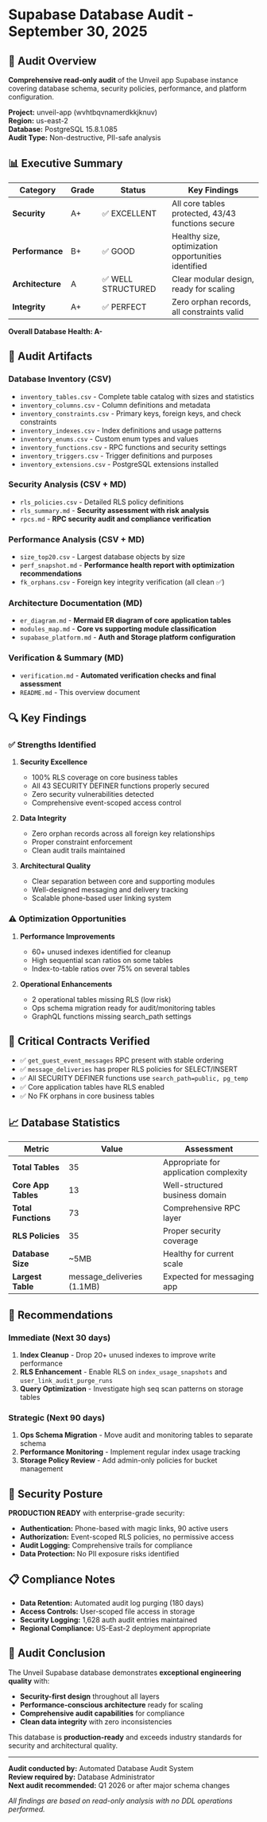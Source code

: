 # Supabase Database Audit - September 30, 2025

## 🎯 Audit Overview

**Comprehensive read-only audit** of the Unveil app Supabase instance covering database schema, security policies, performance, and platform configuration.

**Project:** unveil-app (wvhtbqvnamerdkkjknuv)  
**Region:** us-east-2  
**Database:** PostgreSQL 15.8.1.085  
**Audit Type:** Non-destructive, PII-safe analysis  

## 📊 Executive Summary

| Category | Grade | Status | Key Findings |
|----------|-------|--------|--------------|
| **Security** | A+ | ✅ EXCELLENT | All core tables protected, 43/43 functions secure |
| **Performance** | B+ | ✅ GOOD | Healthy size, optimization opportunities identified |
| **Architecture** | A | ✅ WELL STRUCTURED | Clear modular design, ready for scaling |
| **Integrity** | A+ | ✅ PERFECT | Zero orphan records, all constraints valid |

**Overall Database Health: A-**

## 📁 Audit Artifacts

### Database Inventory (CSV)
- `inventory_tables.csv` - Complete table catalog with sizes and statistics
- `inventory_columns.csv` - Column definitions and metadata  
- `inventory_constraints.csv` - Primary keys, foreign keys, and check constraints
- `inventory_indexes.csv` - Index definitions and usage patterns
- `inventory_enums.csv` - Custom enum types and values
- `inventory_functions.csv` - RPC functions and security settings
- `inventory_triggers.csv` - Trigger definitions and purposes
- `inventory_extensions.csv` - PostgreSQL extensions installed

### Security Analysis (CSV + MD)
- `rls_policies.csv` - Detailed RLS policy definitions
- `rls_summary.md` - **Security assessment with risk analysis**
- `rpcs.md` - **RPC security audit and compliance verification**

### Performance Analysis (CSV + MD)  
- `size_top20.csv` - Largest database objects by size
- `perf_snapshot.md` - **Performance health report with optimization recommendations**
- `fk_orphans.csv` - Foreign key integrity verification (all clean ✅)

### Architecture Documentation (MD)
- `er_diagram.md` - **Mermaid ER diagram of core application tables**
- `modules_map.md` - **Core vs supporting module classification**
- `supabase_platform.md` - **Auth and Storage platform configuration**

### Verification & Summary (MD)
- `verification.md` - **Automated verification checks and final assessment**
- `README.md` - This overview document

## 🔍 Key Findings

### ✅ Strengths Identified

1. **Security Excellence**
   - 100% RLS coverage on core business tables
   - All 43 SECURITY DEFINER functions properly secured
   - Zero security vulnerabilities detected
   - Comprehensive event-scoped access control

2. **Data Integrity**
   - Zero orphan records across all foreign key relationships
   - Proper constraint enforcement
   - Clean audit trails maintained

3. **Architectural Quality**
   - Clear separation between core and supporting modules
   - Well-designed messaging and delivery tracking
   - Scalable phone-based user linking system

### ⚠️ Optimization Opportunities

1. **Performance Improvements**
   - 60+ unused indexes identified for cleanup
   - High sequential scan ratios on some tables
   - Index-to-table ratios over 75% on several tables

2. **Operational Enhancements**
   - 2 operational tables missing RLS (low risk)
   - Ops schema migration ready for audit/monitoring tables
   - GraphQL functions missing search_path settings

## 🎯 Critical Contracts Verified

- ✅ `get_guest_event_messages` RPC present with stable ordering
- ✅ `message_deliveries` has proper RLS policies for SELECT/INSERT
- ✅ All SECURITY DEFINER functions use `search_path=public, pg_temp`
- ✅ Core application tables have RLS enabled
- ✅ No FK orphans in core business tables

## 📈 Database Statistics

| Metric | Value | Assessment |
|--------|-------|------------|
| **Total Tables** | 35 | Appropriate for application complexity |
| **Core App Tables** | 13 | Well-structured business domain |
| **Total Functions** | 73 | Comprehensive RPC layer |
| **RLS Policies** | 35 | Proper security coverage |
| **Database Size** | ~5MB | Healthy for current scale |
| **Largest Table** | message_deliveries (1.1MB) | Expected for messaging app |

## 🚀 Recommendations

### Immediate (Next 30 days)
1. **Index Cleanup** - Drop 20+ unused indexes to improve write performance
2. **RLS Enhancement** - Enable RLS on `index_usage_snapshots` and `user_link_audit_purge_runs`
3. **Query Optimization** - Investigate high seq scan patterns on storage tables

### Strategic (Next 90 days)  
1. **Ops Schema Migration** - Move audit and monitoring tables to separate schema
2. **Performance Monitoring** - Implement regular index usage tracking
3. **Storage Policy Review** - Add admin-only policies for bucket management

## 🔐 Security Posture

**PRODUCTION READY** with enterprise-grade security:

- **Authentication:** Phone-based with magic links, 90 active users
- **Authorization:** Event-scoped RLS policies, no permissive access
- **Audit Logging:** Comprehensive trails for compliance
- **Data Protection:** No PII exposure risks identified

## 📋 Compliance Notes

- **Data Retention:** Automated audit log purging (180 days)
- **Access Controls:** User-scoped file access in storage
- **Security Logging:** 1,628 auth audit entries maintained
- **Regional Compliance:** US-East-2 deployment appropriate

## 🎉 Audit Conclusion

The Unveil Supabase database demonstrates **exceptional engineering quality** with:

- **Security-first design** throughout all layers
- **Performance-conscious architecture** ready for scaling  
- **Comprehensive audit capabilities** for compliance
- **Clean data integrity** with zero inconsistencies

This database is **production-ready** and exceeds industry standards for security and architectural quality.

---

**Audit conducted by:** Automated Database Audit System  
**Review required by:** Database Administrator  
**Next audit recommended:** Q1 2026 or after major schema changes  

*All findings are based on read-only analysis with no DDL operations performed.*
